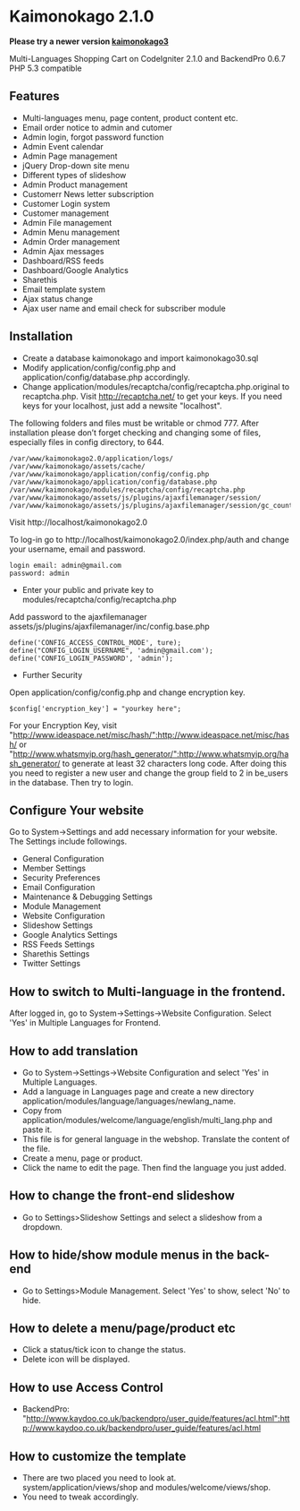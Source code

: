 # Kaimonokago 2.1.0
**Please try a newer version [kaimonokago3](https://github.com/shinokada/kaimonokago3)**

Multi-Languages Shopping Cart on CodeIgniter 2.1.0 and BackendPro 0.6.7
PHP 5.3 compatible

## Features

- Multi-languages menu, page content, product content etc.
- Email order notice to admin and cutomer
- Admin login, forgot password function
- Admin Event calendar
- Admin Page management
- jQuery Drop-down site menu
- Different types of slideshow
- Admin Product management
- Customerr News letter subscription
- Customer Login system
- Customer management
- Admin File management
- Admin Menu management
- Admin Order management
- Admin Ajax messages
- Dashboard/RSS feeds
- Dashboard/Google Analytics
- Sharethis
- Email template system
- Ajax status change
- Ajax user name and email check for subscriber module

## Installation

- Create a database kaimonokago and import kaimonokago30.sql
- Modify application/config/config.php and application/config/database.php accordingly.
- Change application/modules/recaptcha/config/recaptcha.php.original to recaptcha.php. Visit http://recaptcha.net/ to get your keys. If you need keys for your localhost, just add a newsite "localhost".

The following folders and files must be writable or chmod 777. After installation please don’t forget checking and changing some of files, especially files in config directory, to 644.

    /var/www/kaimonokago2.0/application/logs/
    /var/www/kaimonokago/assets/cache/
    /var/www/kaimonokago/application/config/config.php
    /var/www/kaimonokago/application/config/database.php
    /var/www/kaimonokago/modules/recaptcha/config/recaptcha.php
    /var/www/kaimonokago/assets/js/plugins/ajaxfilemanager/session/
    /var/www/kaimonokago/assets/js/plugins/ajaxfilemanager/session/gc_counter.ajax.php

Visit http://localhost/kaimonokago2.0

To log-in go to http://localhost/kaimonokago2.0/index.php/auth and change your username, email and password.

    login email: admin@gmail.com
    password: admin

- Enter your public and private key to modules/recaptcha/config/recaptcha.php

Add password to the ajaxfilemanager assets/js/plugins/ajaxfilemanager/inc/config.base.php

    define('CONFIG_ACCESS_CONTROL_MODE', ture);
    define("CONFIG_LOGIN_USERNAME", 'admin@gmail.com');
    define('CONFIG_LOGIN_PASSWORD', 'admin');

- Further Security

Open application/config/config.php and change encryption key.

    $config['encryption_key'] = "yourkey here";

For your Encryption Key, visit "http://www.ideaspace.net/misc/hash/":http://www.ideaspace.net/misc/hash/ or "http://www.whatsmyip.org/hash_generator/":http://www.whatsmyip.org/hash_generator/ to
generate at least 32 characters long code.
After doing this you need to register a new user and change the group field to 2 in be_users in the database. Then try to login.

## Configure Your website
Go to System->Settings and add necessary information for your website. The Settings include followings.

- General Configuration
- Member Settings
- Security Preferences
- Email Configuration
- Maintenance & Debugging Settings
- Module Management
- Website Configuration
- Slideshow Settings
- Google Analytics Settings
- RSS Feeds Settings
- Sharethis Settings
- Twitter Settings 

## How to switch to Multi-language in the frontend.

After logged in, go to System->Settings->Website Configuration. Select 'Yes' in Multiple Languages for Frontend.


## How to add translation

- Go to System->Settings->Website Configuration and select 'Yes' in Multiple Languages.
- Add a language in Languages page and create a new directory application/modules/language/languages/newlang_name.
- Copy from application/modules/welcome/language/english/multi_lang.php and paste it.
- This file is for general language in the webshop. Translate the content of the file.
- Create a menu, page or product.
- Click the name to edit the page. Then find the language you just added.

## How to change the front-end slideshow

- Go to Settings>Slideshow Settings and select a slideshow from a dropdown.

## How to hide/show module menus in the back-end

- Go to Settings>Module Management. Select 'Yes' to show, select 'No' to hide.

## How to delete a menu/page/product etc

- Click a status/tick icon to change the status.
- Delete icon will be displayed. 

## How to use Access Control

- BackendPro: "http://www.kaydoo.co.uk/backendpro/user_guide/features/acl.html":http://www.kaydoo.co.uk/backendpro/user_guide/features/acl.html

## How to customize the template

- There are two placed you need to look at. system/application/views/shop and modules/welcome/views/shop.
- You need to tweak accordingly.

